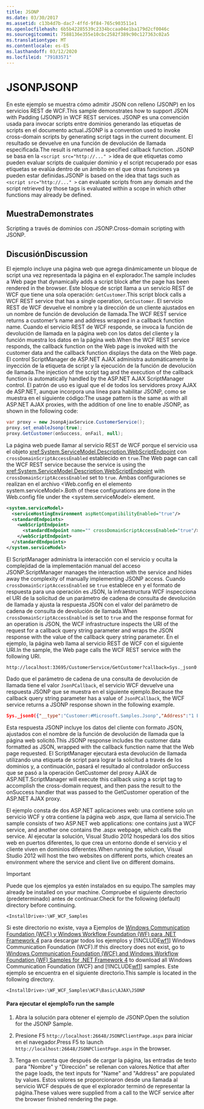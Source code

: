 ```yaml
---
title: JSONP
ms.date: 03/30/2017
ms.assetid: c13b4d7b-dac7-4ffd-9f84-765c903511e1
ms.openlocfilehash: 6b5b42285539c2334bccaa04e1ba179d2cf0046c
ms.sourcegitcommit: 7588136e355e10cbc2582f389c90c127363c02a5
ms.translationtype: MT
ms.contentlocale: es-ES
ms.lasthandoff: 03/12/2020
ms.locfileid: "79183571"
---
```

# <a name="jsonp"></a><span data-ttu-id="1bf9b-102">JSONP</span><span class="sxs-lookup"><span data-stu-id="1bf9b-102">JSONP</span></span>
<span data-ttu-id="1bf9b-103">En este ejemplo se muestra cómo admitir JSON con relleno (JSONP) en los servicios REST de WCF.</span><span class="sxs-lookup"><span data-stu-id="1bf9b-103">This sample demonstrates how to support JSON with Padding (JSONP) in WCF REST services.</span></span> <span data-ttu-id="1bf9b-104">JSONP es una convención usada para invocar scripts entre dominios generando las etiquetas de scripts en el documento actual.</span><span class="sxs-lookup"><span data-stu-id="1bf9b-104">JSONP is a convention used to invoke cross-domain scripts by generating script tags in the current document.</span></span> <span data-ttu-id="1bf9b-105">El resultado se devuelve en una función de devolución de llamada especificada.</span><span class="sxs-lookup"><span data-stu-id="1bf9b-105">The result is returned in a specified callback function.</span></span> <span data-ttu-id="1bf9b-106">JSONP se basa en la `<script src="http://..." >` idea de que etiquetas como pueden evaluar scripts de cualquier dominio y el script recuperado por esas etiquetas se evalúa dentro de un ámbito en el que otras funciones ya pueden estar definidas.</span><span class="sxs-lookup"><span data-stu-id="1bf9b-106">JSONP is based on the idea that tags such as `<script src="http://..." >` can evaluate scripts from any domain and the script retrieved by those tags is evaluated within a scope in which other functions may already be defined.</span></span>

## <a name="demonstrates"></a><span data-ttu-id="1bf9b-107">Muestra</span><span class="sxs-lookup"><span data-stu-id="1bf9b-107">Demonstrates</span></span>
 <span data-ttu-id="1bf9b-108">Scripting a través de dominios con JSONP.</span><span class="sxs-lookup"><span data-stu-id="1bf9b-108">Cross-domain scripting with JSONP.</span></span>

## <a name="discussion"></a><span data-ttu-id="1bf9b-109">Discusión</span><span class="sxs-lookup"><span data-stu-id="1bf9b-109">Discussion</span></span>
 <span data-ttu-id="1bf9b-110">El ejemplo incluye una página web que agrega dinámicamente un bloque de script una vez representada la página en el explorador.</span><span class="sxs-lookup"><span data-stu-id="1bf9b-110">The sample includes a Web page that dynamically adds a script block after the page has been rendered in the browser.</span></span> <span data-ttu-id="1bf9b-111">Este bloque de script llama a un servicio REST de WCF que tiene una sola operación: `GetCustomer`.</span><span class="sxs-lookup"><span data-stu-id="1bf9b-111">This script block calls a WCF REST service that has a single operation, `GetCustomer`.</span></span> <span data-ttu-id="1bf9b-112">El servicio REST de WCF devuelve el nombre y la dirección de un cliente ajustados en un nombre de función de devolución de llamada.</span><span class="sxs-lookup"><span data-stu-id="1bf9b-112">The WCF REST service returns a customer’s name and address wrapped in a callback function name.</span></span> <span data-ttu-id="1bf9b-113">Cuando el servicio REST de WCF responde, se invoca la función de devolución de llamada en la página web con los datos del cliente y la función muestra los datos en la página web.</span><span class="sxs-lookup"><span data-stu-id="1bf9b-113">When the WCF REST service responds, the callback function on the Web page is invoked with the customer data and the callback function displays the data on the Web page.</span></span> <span data-ttu-id="1bf9b-114">El control ScriptManager de ASP.NET AJAX administra automáticamente la inyección de la etiqueta de script y la ejecución de la función de devolución de llamada.</span><span class="sxs-lookup"><span data-stu-id="1bf9b-114">The injection of the script tag and the execution of the callback function is automatically handled by the ASP.NET AJAX ScriptManager control.</span></span> <span data-ttu-id="1bf9b-115">El patrón de uso es igual que el de todos los servidores proxy AJAX de ASP.NET, aunque incorpora una línea para habilitar JSONP, como se muestra en el siguiente código:</span><span class="sxs-lookup"><span data-stu-id="1bf9b-115">The usage pattern is the same as with all ASP.NET AJAX proxies, with the addition of one line to enable JSONP, as shown in the following code:</span></span>

```csharp
var proxy = new JsonpAjaxService.CustomerService();
proxy.set_enableJsonp(true);
proxy.GetCustomer(onSuccess, onFail, null);
```

 <span data-ttu-id="1bf9b-116">La página web puede llamar al servicio REST de WCF porque el servicio usa el objeto <xref:System.ServiceModel.Description.WebScriptEndpoint> con `crossDomainScriptAccessEnabled` establecido en `true`.</span><span class="sxs-lookup"><span data-stu-id="1bf9b-116">The Web page can call the WCF REST service because the service is using the <xref:System.ServiceModel.Description.WebScriptEndpoint> with `crossDomainScriptAccessEnabled` set to `true`.</span></span> <span data-ttu-id="1bf9b-117">Ambas configuraciones se realizan en el archivo \<Web.config en el elemento system.serviceModel>.</span><span class="sxs-lookup"><span data-stu-id="1bf9b-117">Both of these configurations are done in the Web.config file under the \<system.serviceModel> element.</span></span>

```xml
<system.serviceModel>
  <serviceHostingEnvironment aspNetCompatibilityEnabled="true"/>
  <standardEndpoints>
    <webScriptEndpoint>
      <standardEndpoint name="" crossDomainScriptAccessEnabled="true"/>
    </webScriptEndpoint>
  </standardEndpoints>
</system.serviceModel>
```

 <span data-ttu-id="1bf9b-118">El ScriptManager administra la interacción con el servicio y oculta la complejidad de la implementación manual del acceso JSONP.</span><span class="sxs-lookup"><span data-stu-id="1bf9b-118">ScriptManager manages the interaction with the service and hides away the complexity of manually implementing JSONP access.</span></span> <span data-ttu-id="1bf9b-119">Cuando `crossDomainScriptAccessEnabled` se `true` establece en y el formato de respuesta para una operación es JSON, la infraestructura WCF inspecciona el URI de la solicitud de un parámetro de cadena de consulta de devolución de llamada y ajusta la respuesta JSON con el valor del parámetro de cadena de consulta de devolución de llamada.</span><span class="sxs-lookup"><span data-stu-id="1bf9b-119">When `crossDomainScriptAccessEnabled` is set to `true` and the response format for an operation is JSON, the WCF infrastructure inspects the URI of the request for a callback query string parameter and wraps the JSON response with the value of the callback query string parameter.</span></span> <span data-ttu-id="1bf9b-120">En el ejemplo, la página web llama al servicio REST de WCF con el siguiente URI.</span><span class="sxs-lookup"><span data-stu-id="1bf9b-120">In the sample, the Web page calls the WCF REST service with the following URI.</span></span>

```http
http://localhost:33695/CustomerService/GetCustomer?callback=Sys._json0
```

 <span data-ttu-id="1bf9b-121">Dado que el parámetro de cadena de una consulta de devolución de llamada tiene el valor `JsonPCallback`, el servicio WCF devuelve una respuesta JSONP que se muestra en el siguiente ejemplo.</span><span class="sxs-lookup"><span data-stu-id="1bf9b-121">Because the callback query string parameter has a value of `JsonPCallback`, the WCF service returns a JSONP response shown in the following example.</span></span>

```json
Sys._json0({"__type":"Customer:#Microsoft.Samples.Jsonp","Address":"1 Example Way","Name":"Bob"});
```

 <span data-ttu-id="1bf9b-122">Esta respuesta JSONP incluye los datos del cliente con formato JSON, ajustados con el nombre de la función de devolución de llamada que la página web solicitó.</span><span class="sxs-lookup"><span data-stu-id="1bf9b-122">This JSONP response includes the customer data formatted as JSON, wrapped with the callback function name that the Web page requested.</span></span> <span data-ttu-id="1bf9b-123">El ScriptManager ejecutará esta devolución de llamada utilizando una etiqueta de script para lograr la solicitud a través de los dominios y, a continuación, pasará el resultado al controlador onSuccess que se pasó a la operación GetCustomer del proxy AJAX de ASP.NET.</span><span class="sxs-lookup"><span data-stu-id="1bf9b-123">ScriptManager will execute this callback using a script tag to accomplish the cross-domain request, and then pass the result to the onSuccess handler that was passed to the GetCustomer operation of the ASP.NET AJAX proxy.</span></span>

 <span data-ttu-id="1bf9b-124">El ejemplo consta de dos ASP.NET aplicaciones web: una contiene solo un servicio WCF y otra contiene la página web .aspx, que llama al servicio.</span><span class="sxs-lookup"><span data-stu-id="1bf9b-124">The sample consists of two ASP.NET web applications: one contains just a WCF service, and another one contains the .aspx webpage, which calls the service.</span></span> <span data-ttu-id="1bf9b-125">Al ejecutar la solución, Visual Studio 2012 hospedará los dos sitios web en puertos diferentes, lo que crea un entorno donde el servicio y el cliente viven en dominios diferentes.</span><span class="sxs-lookup"><span data-stu-id="1bf9b-125">When running the solution, Visual Studio 2012 will host the two websites on different ports, which creates an environment where the service and client live on different domains.</span></span>

> [!IMPORTANT]
> <span data-ttu-id="1bf9b-126">Puede que los ejemplos ya estén instalados en su equipo.</span><span class="sxs-lookup"><span data-stu-id="1bf9b-126">The samples may already be installed on your machine.</span></span> <span data-ttu-id="1bf9b-127">Compruebe el siguiente directorio (predeterminado) antes de continuar.</span><span class="sxs-lookup"><span data-stu-id="1bf9b-127">Check for the following (default) directory before continuing.</span></span>  
>
> `<InstallDrive>:\WF_WCF_Samples`  
>
> <span data-ttu-id="1bf9b-128">Si este directorio no existe, vaya a Ejemplos de [Windows Communication Foundation (WCF) y Windows Workflow Foundation (WF) para .NET Framework 4](https://www.microsoft.com/download/details.aspx?id=21459) para descargar todos los ejemplos y [!INCLUDE[wf1](../../../../includes/wf1-md.md)] Windows Communication Foundation (WCF).</span><span class="sxs-lookup"><span data-stu-id="1bf9b-128">If this directory does not exist, go to [Windows Communication Foundation (WCF) and Windows Workflow Foundation (WF) Samples for .NET Framework 4](https://www.microsoft.com/download/details.aspx?id=21459) to download all Windows Communication Foundation (WCF) and [!INCLUDE[wf1](../../../../includes/wf1-md.md)] samples.</span></span> <span data-ttu-id="1bf9b-129">Este ejemplo se encuentra en el siguiente directorio.</span><span class="sxs-lookup"><span data-stu-id="1bf9b-129">This sample is located in the following directory.</span></span>  
>
> `<InstallDrive>:\WF_WCF_Samples\WCF\Basic\AJAX\JSONP`  
  
#### <a name="to-run-the-sample"></a><span data-ttu-id="1bf9b-130">Para ejecutar el ejemplo</span><span class="sxs-lookup"><span data-stu-id="1bf9b-130">To run the sample</span></span>  
  
1. <span data-ttu-id="1bf9b-131">Abra la solución para obtener el ejemplo de JSONP.</span><span class="sxs-lookup"><span data-stu-id="1bf9b-131">Open the solution for the JSONP Sample.</span></span>  
  
2. <span data-ttu-id="1bf9b-132">Presione F5 `http://localhost:26648/JSONPClientPage.aspx` para iniciar en el navegador.</span><span class="sxs-lookup"><span data-stu-id="1bf9b-132">Press F5 to launch `http://localhost:26648/JSONPClientPage.aspx` in the browser.</span></span>  
  
3. <span data-ttu-id="1bf9b-133">Tenga en cuenta que después de cargar la página, las entradas de texto para "Nombre" y "Dirección" se rellenan con valores.</span><span class="sxs-lookup"><span data-stu-id="1bf9b-133">Notice that after the page loads, the text inputs for "Name" and "Address" are populated by values.</span></span>  <span data-ttu-id="1bf9b-134">Estos valores se proporcionaron desde una llamada al servicio WCF después de que el explorador terminó de representar la página.</span><span class="sxs-lookup"><span data-stu-id="1bf9b-134">These values were supplied from a call to the WCF service after the browser finished rendering the page.</span></span>
